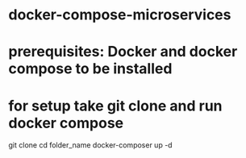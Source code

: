 # docker-compose-microservices
# prerequisites: Docker and docker compose to be installed
# for setup take git clone and run docker compose
git clone 
cd folder_name
docker-composer up -d
